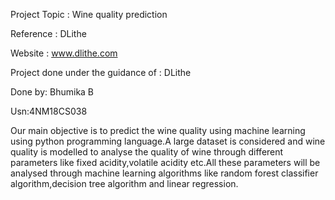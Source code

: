 Project Topic :  Wine quality prediction

Reference : DLithe

Website : www.dlithe.com

Project done under the guidance of : DLithe

Done by: Bhumika B

Usn:4NM18CS038

Our main objective is to predict the wine quality using machine learning using python programming language.A large dataset is considered and wine quality is modelled to analyse the quality of wine through different parameters like fixed acidity,volatile acidity etc.All these parameters will be analysed through machine learning algorithms like random forest classifier algorithm,decision tree algorithm and linear regression.
